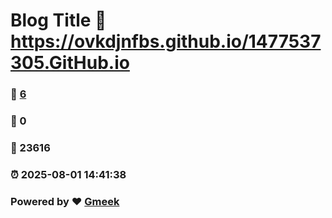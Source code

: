 # Blog Title :link: https://ovkdjnfbs.github.io/1477537305.GitHub.io 
### :page_facing_up: [6](https://ovkdjnfbs.github.io/1477537305.GitHub.io/tag.html) 
### :speech_balloon: 0 
### :hibiscus: 23616 
### :alarm_clock: 2025-08-01 14:41:38 
### Powered by :heart: [Gmeek](https://github.com/Meekdai/Gmeek)
